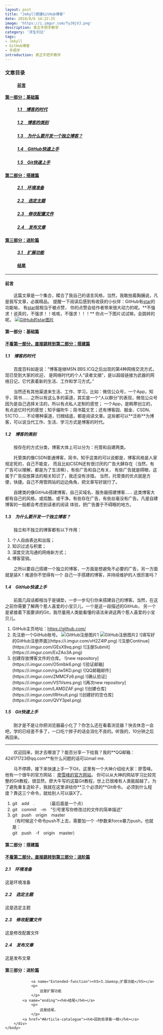 ```yaml
---
layout: post
title: "Jekyll搭建GitHub博客"
date: 2018/8/6 14:22:25 
image: 'https://i.imgur.com/TyJ0jVJ.png'
description: 真正手把手教学
category: '浮生刘记'
tags:
- Jekyll
- GitHub博客
- 手把手
introduction: 真正手把手教学
---
```

<html>
	<head>
		<meta charset="utf8">
		<title>2018-08-06-Jekyll搭建GitHub博客---真正手把手教学.html</title>
	</head>
	<body>
		<div name="文章目录">
			<dl>
				<dt><a name="Article-catalogue"><h3>文章目录</h3></a></dt>
					<dd><a href="#Preface"><h4>前言</h4></a></dd>
					<dd>
						<dt><a href="#Part-one:basic"><h4>第一部分：基础篇</h4></a></dt>
							<dd><a href="#era-of-blog"><h5>1.1&emsp;博客的时代</h5></a></dd>
							<dd><a href="#categories-of-blog"><h5>1.2&emsp;博客的类别</h5></a></dd>
							<dd><a href="#reason-of-independent-blog"><h5>1.3&emsp;为什么要开发一个独立博客？</h5></a></dd>
							<dd><a href="#GitHub-get-quickly"><h5>1.4&emsp;GitHub快速上手</h5></a></dd>
							<dd><a href="#Git-get-quickly"><h5>1.5&emsp;Git快速上手</h5></a></dd>
					</dd>
					<dd>
						<dt><a href="#Part-two:building"><h4>第二部分：搭建篇</h4></a></dt>
							<dd><a href="#Environmental-preparation"><h5>2.1&emsp;环境准备</h5></a></dd>
							<dd><a href="#Selected-theme"><h5>2.2&emsp;选定主题</h5></a></dd>
							<dd><a href="#Modify-configuration"><h5>2.3&emsp;修改配置文件</h5></a></dd>
							<dd><a href="#Post-articles"><h5>2.4&emsp;发布文章</h5></a></dd>
					</dd>
					<dd>
						<dt><a href="#Part-three:advanced"><h4>第三部分：进阶篇</h4></a></dt>
							<dd><a href="#Extended-function"><h5>3.1&emsp;扩展功能</h5></a></dd>
					</dd>
					<dd><a href="#ending"><h4>结尾</h4></a></dd>
			</dl>
		</div>
		<hr />
		<div name="文章主体">
			<a name="Preface"><h4>前言</h4></a>
			<p>
				&emsp;&emsp;这篇文章是一个集合，糅合了我自己的语言风格，当然，我敢拍着胸脯说，凡是我写文章，必属精品。
				提醒一下阅读后感到有收获的小伙伴：GitHub有<a href="https://github.com/littlecurl/littlecurl.github.io">star</a>的功能呦，
				有<a href="https://github.com/littlecurl/littlecurl.github.io">star</a>就相当于被点赞，
				你的点赞会给作者带来很大动力的呢。**不强求！说真的，不强求！！咳咳，不强求！！！**
				你点一下图片试试嘛，会跳转的呢。
				<a href="https://github.com/littlecurl/littlecurl.github.io">
				<img src="https://github.com/littlecurl/littlecurl.github.io/blob/master/_posts/image/GitHub%E4%B8%ADstar%E5%9B%BE%E7%89%87.jpg" alt="GitHub的star图片" /></a>
			<br /> 
			</p>
			<a name="Part-one:basic"><h4>第一部分：基础篇</h4></a>
			<a href="#Part-two:building"><h4>不看第一部分，直接跳转到第二部分：搭建篇</h4></a>
				<a name="era-of-blog"><h5>1.1&emsp;博客的时代</h5></a>
				<p>
					&emsp;&emsp;百度百科如是说：“博客是继MSN.BBS.ICQ之后出现的第4种网络交流方式，现已受到大家的欢迎，
					是网络时代的个人“读者文摘”，是以超级链接为武器的网络日记，它代表着新的生活、工作和学习方式。”
				</p>
				<p>
					&emsp;&emsp;当然还有其他渠道来生活、工作、学习，比如：微信公众号，一个App，知乎，简书......
					之所以有这么多的渠道，其实是一个“人以群分”的表现，微信公众号因为是自己选择关注的，所以有点私人定制的感觉；
					一个App，是韩寒创立的，有点追忆时代的感觉；知乎偏吹牛；简书篇文艺；还有博客园、掘金、CSDN、51CTO......
					不论哪种渠道，归根结底，都是阅读文章。这些都可以**泛称**为博客，可以说当代工作、生活、学习方式是博客的时代。
				</p>
				<a name="categories-of-blog"><h5>1.2&emsp;博客的类别</h5></a>
				<p>
					&emsp;&emsp;按存在的方式分类，博客大体上可以分为：托管和自建两类。
				<p>
					&emsp;&emsp;托管类的像CSDN普通博客，简书，知乎这类的可以说都是，博客风格是人家规定死的，自己不能变，
				而且比如CSDN还有很讨厌的广告大肆存在（当然，有广告可以理解，都是为了生活嘛），有些广告和自己有关，
				有些广告就是碍眼，这属于广告投放算法的相关知识了，我还没有涉猎。
				当然，托管类的优点就是方便，快捷。自己不用管网站的边边角角，把文章写好就行了。
				</p>
				<p>
					&emsp;&emsp;自建类的像GitHub搭建博客，自己买域名、服务器搭建博客......
				这类博客大都有自己的风格，或炫酷，或干净。有些存在广告，有些丝毫没有广告。凡是自建博客的一般都会考虑到读者的阅读
				体验，把广告置于不碍眼的地方。
				</p>
				</p>
				<a name="reason-of-independent-blog"><h5>1.3&emsp;为什么要开发一个独立博客？</h5></a>
				<p>
					&emsp;&emsp;独立和不独立的博客都有以下作用：
					<ol>
						<li>个人自由表达和出版；</li>
						<li>知识过滤与积累；</li>
						<li>深度交流沟通的网络新方式；</li>
						<li>博客营销。</li>
					</ol>
					&emsp;&emsp;之所以要自己搭建一个独立的博客，一方面是想避免不必要的广告，另一方面就是装X！难道你不觉得有一个
				自己一手搭建的博客，并持续维护的人很厉害吗？
				</p>
				<a name="GitHub-get-quickly"><h5>1.4&emsp;GitHub快速上手</h5></a>
				<p>
					&emsp;&emsp;前面几段话都相当于是铺垫，一步一步勾引你来搭建自己的博客。当然，在这之前你需要了解两个惹人喜爱的小宝贝儿，一个是这一段描述的GitHub，
				另一个是紧接着下面要讲的Git，我尽量用人类能看懂的语法来讲这两个惹人喜爱的小宝贝儿。
				<ol>
					<li>
						GitHub主页地址：<a href="https://github.com/">https://github.com/</a>
					</li>
					<li>
						先注册一个GitHub账号。
						<img src="image/GitHub注册图片1.png" alt="GitHub注册图片1" />
						<img src="image/GitHub注册图片2.png" alt="GitHub注册图片2" />
						![填写好的GitHub注册界面](https://i.imgur.com/vH2Z4lP.png)
						![注册Continue](https://i.imgur.com/GEsX9xq.png)
						![注册Submit](https://i.imgur.com/ExZAo3A.png)
					</li>
					<li>
						创建存放博客文件的仓库。
						![new repository](https://i.imgur.com/O5mlbk6.png)
						![验证邮箱](https://i.imgur.com/rgJw5KD.png)
						![QQ邮箱邮件](https://i.imgur.com/ZMMCFz6.png)
						![确认验证](https://i.imgur.com/VS1Vsms.png)
						![再次new repository](https://i.imgur.com/LAMDZAF.png)
						![创建仓库](https://i.imgur.com/tRHxult.png)
						![创建好的空仓库](https://i.imgur.com/QVY3peI.png)
					</li>
				</ol>
				</p>
				<a name="Git-get-quickly"><h5>1.5&emsp;Git快速上手</h5></a>
				<p>
					&emsp;&emsp;刚才是不是让你把浏览器最小化了？你怎么还在看着浏览器？快去休息一会吧，学的已经差不多了，一口吃个胖子的话会消化不良的。听我的，10分钟之后再回来。<br />
				</p>
				<hr />
				<p>
					&emsp;&emsp;欢迎回来，刚才去哪浪了？能否分享一下给我？我的**QQ邮箱：424171723@qq.com**有什么问题的话可以mail me.  
				</p>
				<p>
					&emsp;&emsp;马不停蹄，接下来快速上手一下Git，这里有一个大神介绍给大家：廖雪峰。他有一个很牛的官方网站：
					<a href="https://www.liaoxuefeng.com/wiki/0013739516305929606dd18361248578c67b8067c8c017b000">廖雪峰的官方网站</a>。
					你可以从大神的网站学习比较完整的Git教程，很显然，廖大牛写的这篇Git教程，世上已很难有人类能超越了。为了避免重复造轮子，我就在这里讲给你**三个必须的**Git命令。
					必须到什么程度？靠这三个命令，就给别人可以装X了。
				</p>
				<p>
					<ol>
						<li>git&emsp;add&emsp;.&emsp;&emsp;&emsp;（最后面是一个点）</li>
						<li>git&emsp;commit&emsp;-m&emsp;"引号里写你修改过的文件的简单描述"</li>
						<li>git&emsp;push&emsp;origin&emsp;master&emsp;&emsp;
							<br />（有时候这个命令push不上去，需要加一个 -f参数来force暴力push，也就是：
							<br />git&emsp;push&emsp;-f&emsp;origin&emsp;master）</li>
					</ol>
				</p>
			<a name="Part-two:building"><h4>第二部分：搭建篇</h4></a>
			<a href="#Part-three:advanced"><h4>不看第二部分，直接跳转到第三部分：进阶篇</h4></a>
				<a name="Environmental-preparation"><h5>2.1&emsp;环境准备</h5></a>
				<p>
					这是环境准备
				</p>
				<a name="Selected-theme"><h5>2.2&emsp;选定主题</h5></a>
				<p>
					这是选定主题
				</p>
				<a name="Modify-configuration"><h5>2.3&emsp;修改配置文件</h5></a>
				<p>
					这是修改配置文件
				</p>
				<a name="Post-articles"><h5>2.4&emsp;发布文章</h5></a>
				<p>
					这是发布文章
				</p>
			<a name="Part-three:advanced"><h4>第三部分：进阶篇</h4></a>
			
				<a name="Extended-function"><h5>3.1&emsp;扩展功能</h5></a>
				<p>
					这是扩展功能
				</p>
			<a name="ending"><h4>结尾</h4></a>
				<p>
					这是结尾，
				</p>
			<a href="#Article-catalogue"><h4>回到目录看一眼</h4></a>
		</div>
	</body>
</html>




